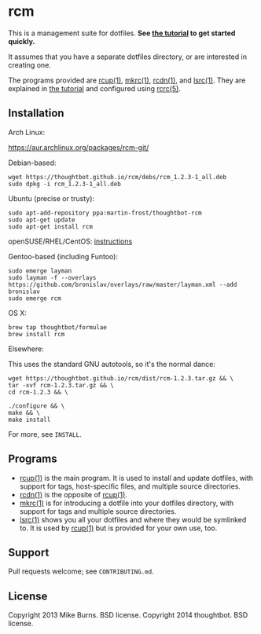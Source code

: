rcm
===

This is a management suite for dotfiles. **See [the tutorial][rcm7] to get
started quickly.**

It assumes that you have a separate dotfiles directory, or are
interested in creating one.

The programs provided are [rcup(1)][rcup1], [mkrc(1)][mkrc1], [rcdn(1)][rcdn1],
and [lsrc(1)][lsrc1]. They are explained in [the tutorial][rcm7] and configured
using [rcrc(5)][rcrc5].

Installation
------------

Arch Linux:

  https://aur.archlinux.org/packages/rcm-git/

Debian-based:

    wget https://thoughtbot.github.io/rcm/debs/rcm_1.2.3-1_all.deb
    sudo dpkg -i rcm_1.2.3-1_all.deb
    
Ubuntu (precise or trusty):

    sudo apt-add-repository ppa:martin-frost/thoughtbot-rcm
    sudo apt-get update
    sudo apt-get install rcm

openSUSE/RHEL/CentOS: [instructions](http://software.opensuse.org/download.html?project=utilities&package=rcm)

Gentoo-based (including Funtoo):

    sudo emerge layman
    sudo layman -f --overlays https://github.com/bronislav/overlays/raw/master/layman.xml --add bronislav
    sudo emerge rcm

OS X:

    brew tap thoughtbot/formulae
    brew install rcm

Elsewhere:

This uses the standard GNU autotools, so it's the normal dance:

    wget https://thoughtbot.github.io/rcm/dist/rcm-1.2.3.tar.gz && \
    tar -xvf rcm-1.2.3.tar.gz && \
    cd rcm-1.2.3 && \

    ./configure && \
    make && \
    make install

For more, see `INSTALL`.

Programs
--------

* [rcup(1)][rcup1] is the main program. It is used to install and update
  dotfiles, with support for tags, host-specific files, and multiple source
  directories.
* [rcdn(1)][rcdn1] is the opposite of [rcup(1)][rcup1].
* [mkrc(1)][mkrc1] is for introducing a dotfile into your dotfiles directory,
  with support for tags and multiple source directories.
* [lsrc(1)][lsrc1] shows you all your dotfiles and where they would be
  symlinked to. It is used by [rcup(1)][rcup1] but is provided for your own
  use, too.

[rcup1]: http://thoughtbot.github.io/rcm/rcup.1.html
[mkrc1]: http://thoughtbot.github.io/rcm/mkrc.1.html
[rcdn1]: http://thoughtbot.github.io/rcm/rcdn.1.html
[lsrc1]: http://thoughtbot.github.io/rcm/lsrc.1.html
[rcm7]: http://thoughtbot.github.io/rcm/rcm.7.html
[rcrc5]: http://thoughtbot.github.io/rcm/rcrc.5.html

Support
-------

Pull requests welcome; see `CONTRIBUTING.md`.

License
-------

Copyright 2013 Mike Burns. BSD license.
Copyright 2014 thoughtbot. BSD license.
